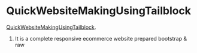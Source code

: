 # QuickWebsiteMakingUsingTailblock

[QuickWebsiteMakingUsingTailblock](https://friendly-galileo-ce5846.netlify.app/).

1. It is a complete responsive ecommerce website prepared bootstrap & raw
